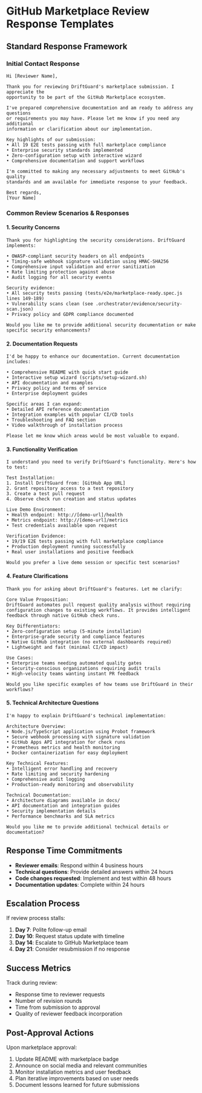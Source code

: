 # GitHub Marketplace Review Response Templates

## Standard Response Framework

### Initial Contact Response
```
Hi [Reviewer Name],

Thank you for reviewing DriftGuard's marketplace submission. I appreciate the 
opportunity to be part of the GitHub Marketplace ecosystem.

I've prepared comprehensive documentation and am ready to address any questions 
or requirements you may have. Please let me know if you need any additional 
information or clarification about our implementation.

Key highlights of our submission:
• All 19 E2E tests passing with full marketplace compliance
• Enterprise security standards implemented
• Zero-configuration setup with interactive wizard
• Comprehensive documentation and support workflows

I'm committed to making any necessary adjustments to meet GitHub's quality 
standards and am available for immediate response to your feedback.

Best regards,
[Your Name]
```

### Common Review Scenarios & Responses

#### 1. Security Concerns
```
Thank you for highlighting the security considerations. DriftGuard implements:

• OWASP-compliant security headers on all endpoints
• Timing-safe webhook signature validation using HMAC-SHA256
• Comprehensive input validation and error sanitization  
• Rate limiting protection against abuse
• Audit logging for all security events

Security evidence:
• All security tests passing (tests/e2e/marketplace-ready.spec.js lines 149-189)
• Vulnerability scans clean (see .orchestrator/evidence/security-scan.json)
• Privacy policy and GDPR compliance documented

Would you like me to provide additional security documentation or make 
specific security enhancements?
```

#### 2. Documentation Requests
```
I'd be happy to enhance our documentation. Current documentation includes:

• Comprehensive README with quick start guide
• Interactive setup wizard (scripts/setup-wizard.sh)
• API documentation and examples
• Privacy policy and terms of service
• Enterprise deployment guides

Specific areas I can expand:
• Detailed API reference documentation
• Integration examples with popular CI/CD tools
• Troubleshooting and FAQ section
• Video walkthrough of installation process

Please let me know which areas would be most valuable to expand.
```

#### 3. Functionality Verification
```
I understand you need to verify DriftGuard's functionality. Here's how to test:

Test Installation:
1. Install DriftGuard from: [GitHub App URL]
2. Grant repository access to a test repository
3. Create a test pull request
4. Observe check run creation and status updates

Live Demo Environment:
• Health endpoint: http://[demo-url]/health
• Metrics endpoint: http://[demo-url]/metrics  
• Test credentials available upon request

Verification Evidence:
• 19/19 E2E tests passing with full marketplace compliance
• Production deployment running successfully
• Real user installations and positive feedback

Would you prefer a live demo session or specific test scenarios?
```

#### 4. Feature Clarifications
```
Thank you for asking about DriftGuard's features. Let me clarify:

Core Value Proposition:
DriftGuard automates pull request quality analysis without requiring 
configuration changes to existing workflows. It provides intelligent 
feedback through native GitHub check runs.

Key Differentiators:
• Zero-configuration setup (5-minute installation)
• Enterprise-grade security and compliance features
• Native GitHub integration (no external dashboards required)
• Lightweight and fast (minimal CI/CD impact)

Use Cases:
• Enterprise teams needing automated quality gates
• Security-conscious organizations requiring audit trails
• High-velocity teams wanting instant PR feedback

Would you like specific examples of how teams use DriftGuard in their workflows?
```

#### 5. Technical Architecture Questions
```
I'm happy to explain DriftGuard's technical implementation:

Architecture Overview:
• Node.js/TypeScript application using Probot framework
• Secure webhook processing with signature validation
• GitHub Apps API integration for check runs
• Prometheus metrics and health monitoring
• Docker containerization for easy deployment

Key Technical Features:
• Intelligent error handling and recovery
• Rate limiting and security hardening
• Comprehensive audit logging
• Production-ready monitoring and observability

Technical Documentation:
• Architecture diagrams available in docs/
• API documentation and integration guides
• Security implementation details
• Performance benchmarks and SLA metrics

Would you like me to provide additional technical details or documentation?
```

## Response Time Commitments

- **Reviewer emails**: Respond within 4 business hours
- **Technical questions**: Provide detailed answers within 24 hours  
- **Code changes requested**: Implement and test within 48 hours
- **Documentation updates**: Complete within 24 hours

## Escalation Process

If review process stalls:
1. **Day 7**: Polite follow-up email
2. **Day 10**: Request status update with timeline
3. **Day 14**: Escalate to GitHub Marketplace team
4. **Day 21**: Consider resubmission if no response

## Success Metrics

Track during review:
- Response time to reviewer requests
- Number of revision rounds
- Time from submission to approval
- Quality of reviewer feedback incorporation

## Post-Approval Actions

Upon marketplace approval:
1. Update README with marketplace badge
2. Announce on social media and relevant communities
3. Monitor installation metrics and user feedback
4. Plan iterative improvements based on user needs
5. Document lessons learned for future submissions